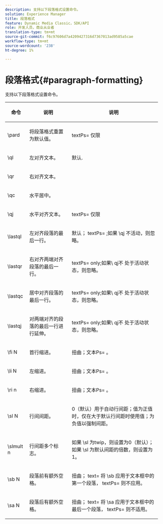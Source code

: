 ```yaml
---
description: 支持以下段落格式设置命令。
solution: Experience Manager
title: 段落格式
feature: Dynamic Media Classic，SDK/API
role: 开发人员，商业从业者
translation-type: tm+mt
source-git-commit: f6c97606d7a4209427316d7367013ad9585a5cae
workflow-type: tm+mt
source-wordcount: '238'
ht-degree: 1%

---
```



# 段落格式{#paragraph-formatting}

支持以下段落格式设置命令。

<table id="table_5DD044E1C0614A29A2413557DF57197D"> 
 <thead> 
  <tr> 
   <th class="entry"> <p>命令 </p> </th> 
   <th class="entry"> <p>说明 </p> </th> 
   <th class="entry"> <p>说明 </p> </th> 
  </tr> 
 </thead>
 <tbody> 
  <tr> 
   <td> <span class="codeph"> \pard  </span> </td> 
   <td> <p>将段落格式重置为默认值。 </p> </td> 
   <td> <p> <span class="codeph"> textPs= </span> 仅限 </p> </td> 
  </tr> 
  <tr> 
   <td> <span class="codeph"> \ql  </span> </td> 
   <td> <p>左对齐文本。 </p> </td> 
   <td> <p>默认. </p> </td> 
  </tr> 
  <tr> 
   <td> <span class="codeph"> \qr  </span> </td> 
   <td> <p>右对齐文本。 </p> </td> 
   <td> <p> </p> </td> 
  </tr> 
  <tr> 
   <td> <span class="codeph"> \qc  </span> </td> 
   <td> <p>水平居中。 </p> </td> 
   <td> <p> </p> </td> 
  </tr> 
  <tr> 
   <td> <span class="codeph"> \qj  </span> </td> 
   <td> <p>水平对齐文本。 </p> </td> 
   <td> <p> <span class="codeph"> textPs= </span> 仅限 </p> </td> 
  </tr> 
  <tr> 
   <td> <span class="codeph"> \lastql  </span> </td> 
   <td> <p>左对齐段落的最后一行。 </p> </td> 
   <td> <p>默认；<span class="codeph"> textPs= </span>;如果<span class="codeph"> \qj </span>不活动，则忽略。 </p> </td> 
  </tr> 
  <tr> 
   <td> <span class="codeph"> \lastqr  </span> </td> 
   <td> <p>右对齐两端对齐段落的最后一行。 </p> </td> 
   <td> <p> <span class="codeph"> textPs=  </span> only;如果\ <span class="codeph"> qj不 </span> 处于活动状态，则忽略。 </p> </td> 
  </tr> 
  <tr> 
   <td> <span class="codeph"> \lastqc  </span> </td> 
   <td> <p>居中对齐段落的最后一行。 </p> </td> 
   <td> <p> <span class="codeph"> textPs=  </span> only;如果\ <span class="codeph"> qj不 </span>处于活动状态，则忽略。 </p> </td> 
  </tr> 
  <tr> 
   <td> <span class="codeph"> \lastqj  </span> </td> 
   <td> <p>对两端对齐的段落的最后一行进行延伸。 </p> </td> 
   <td> <p> <span class="codeph"> textPs=  </span> only;如果\ <span class="codeph"> qj不 </span>处于活动状态，则忽略。 </p> </td> 
  </tr> 
  <tr> 
   <td> <span class="codeph"> \fi  <span class="varname"> N  </span> </span> </td> 
   <td> <p>首行缩进。 </p> </td> 
   <td> <p>扭曲；<span class="codeph">文本Ps= </span>。 </p> </td> 
  </tr> 
  <tr> 
   <td> <span class="codeph"> \li  <span class="varname"> N  </span> </span> </td> 
   <td> <p>左缩进。 </p> </td> 
   <td> <p>扭曲；<span class="codeph">文本Ps= </span>。 </p> </td> 
  </tr> 
  <tr> 
   <td> <span class="codeph"> \ri  <span class="varname"> n  </span> </span> </td> 
   <td> <p>右缩进。 </p> </td> 
   <td> <p>扭曲；<span class="codeph">文本Ps= </span>。 </p> </td> 
  </tr> 
  <tr> 
   <td> <span class="codeph"> \sl  <span class="varname"> N  </span> </span> </td> 
   <td> <p>行间间距。 </p> </td> 
   <td> <p>0（默认）用于自动行间距；值为正值时，仅在大于默认行间距时使用值；为负值以强制间距。 </p> </td> 
  </tr> 
  <tr> 
   <td> <span class="codeph"> \slmult  <span class="varname"> n  </span> </span> </td> 
   <td> <p>行间距多个标志。 </p> </td> 
   <td> <p>如果<span class="codeph"> \sl </span>为twip，则设置为0（默认）；如果<span class="codeph"> \sl </span>为默认间距的倍数，则设置为1。 </p> </td> 
  </tr> 
  <tr> 
   <td> <span class="codeph"> \sb  <span class="varname"> N  </span> </span> </td> 
   <td> <p>段落前有额外空格。 </p> </td> 
   <td> <p>扭曲；<span class="codeph"> text= </span>将<span class="codeph"> \sb </span>应用于文本框中的第一个段落，<span class="codeph"> textPs= </span>则不应用。 </p> </td> 
  </tr> 
  <tr> 
   <td> <span class="codeph"> \sa  <span class="varname"> N  </span> </span> </td> 
   <td> <p>段落后有额外空格。 </p> </td> 
   <td> <p>扭曲；<span class="codeph"> text= </span>将<span class="codeph"> \sa </span>应用于文本框中的最后一个段落，<span class="codeph"> textPs= </span>则不适用。 </p> </td> 
  </tr> 
 </tbody> 
</table>

